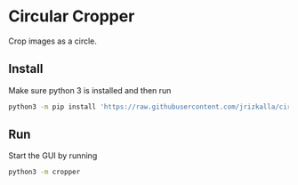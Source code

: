 # Circular Cropper

Crop images as a circle.

## Install

Make sure python 3 is installed and then run

```bash
python3 -m pip install 'https://raw.githubusercontent.com/jrizkalla/circular_cropper/master/LICENSE'
```

## Run
Start the GUI by running

```bash
python3 -m cropper
```
